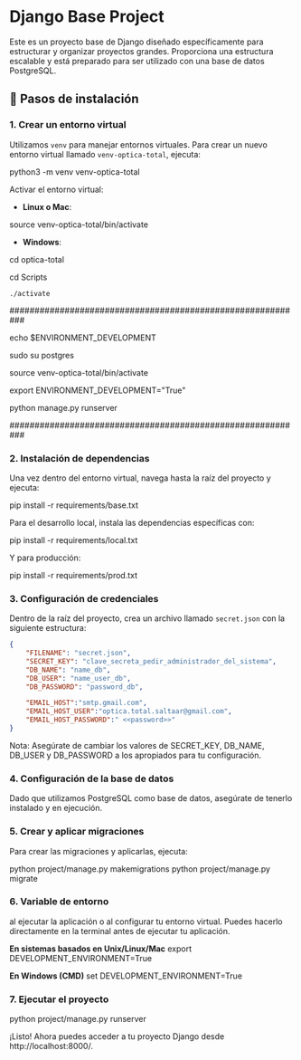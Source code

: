 # Django Base Project

Este es un proyecto base de Django diseñado específicamente para estructurar y organizar proyectos grandes. Proporciona una estructura escalable y está preparado para ser utilizado con una base de datos PostgreSQL.

## 🚀 Pasos de instalación

### 1. Crear un entorno virtual

Utilizamos `venv` para manejar entornos virtuales. Para crear un nuevo entorno virtual llamado `venv-optica-total`, ejecuta:

python3 -m venv venv-optica-total


Activar el entorno virtual:

- **Linux o Mac**:

source venv-optica-total/bin/activate

- **Windows**:

cd optica-total

cd Scripts

```./activate```

###########################################################

echo $ENVIRONMENT_DEVELOPMENT

sudo su postgres

source venv-optica-total/bin/activate

export ENVIRONMENT_DEVELOPMENT="True"

python manage.py runserver

###########################################################



### 2. Instalación de dependencias

Una vez dentro del entorno virtual, navega hasta la raíz del proyecto y ejecuta:

pip install -r requirements/base.txt

Para el desarrollo local, instala las dependencias específicas con:

pip install -r requirements/local.txt

Y para producción:

pip install -r requirements/prod.txt

### 3. Configuración de credenciales

Dentro de la raíz del proyecto, crea un archivo llamado `secret.json` con la siguiente estructura:

```json
{
    "FILENAME": "secret.json",
    "SECRET_KEY": "clave_secreta_pedir_administrador_del_sistema",
    "DB_NAME": "name_db",
    "DB_USER": "name_user_db",
    "DB_PASSWORD": "password_db",

    "EMAIL_HOST":"smtp.gmail.com",
    "EMAIL_HOST_USER":"optica.total.saltaar@gmail.com",
    "EMAIL_HOST_PASSWORD":" <<password>>"
}
```
Nota: Asegúrate de cambiar los valores de SECRET_KEY, DB_NAME, DB_USER y DB_PASSWORD a los apropiados para tu configuración.

### 4. Configuración de la base de datos

Dado que utilizamos PostgreSQL como base de datos, asegúrate de tenerlo instalado y en ejecución.

### 5. Crear y aplicar migraciones

Para crear las migraciones y aplicarlas, ejecuta:

python project/manage.py makemigrations
python project/manage.py migrate

### 6. Variable de entorno
al ejecutar la aplicación o al configurar tu entorno virtual. Puedes hacerlo directamente en la terminal antes de ejecutar tu aplicación.

**En sistemas basados en Unix/Linux/Mac**
export DEVELOPMENT_ENVIRONMENT=True

**En Windows (CMD)**
set DEVELOPMENT_ENVIRONMENT=True


### 7. Ejecutar el proyecto

python project/manage.py runserver

¡Listo! Ahora puedes acceder a tu proyecto Django desde http://localhost:8000/.